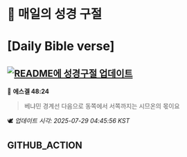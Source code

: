 # 🙏 매일의 성경 구절
# [Daily Bible verse]
## [![README에 성경구절 업데이트](https://github.com/DONGSUKA/first_test/actions/workflows/update-readme-bible.yml/badge.svg)](https://github.com/DONGSUKA/first_test/actions/workflows/update-readme-bible.yml)
<!-- START_BIBLE_VERSE -->
📖 **에스겔 48:24**
> 베냐민 경계선 다음으로 동쪽에서 서쪽까지는 시므온의 몫이요

🕊️ _업데이트 시각: 2025-07-29 04:45:56 KST_
  <!-- END_BIBLE_VERSE -->
## GITHUB_ACTION
